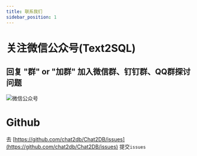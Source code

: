 ```yaml
---
title: 联系我们
sidebar_position: 1
---
```


# 关注微信公众号(Text2SQL)
## 回复 "群" or "加群" 加入微信群、钉钉群、QQ群探讨问题
![微信公众号](https://oss-chat2db.alibaba.com/static/wechat.webp?x-oss-process=image/resize,w_300)
# Github
去 [https://github.com/chat2db/Chat2DB/issues](https://github.com/chat2db/Chat2DB/issues) 提交`issues`